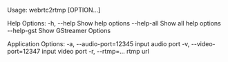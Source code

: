 Usage:
  webrtc2rtmp [OPTION...]

Help Options:
  -h, --help                        Show help options
  --help-all                        Show all help options
  --help-gst                        Show GStreamer Options

Application Options:
  -a, --audio-port=12345            input audio port
  -v, --video-port=12347            input video port
  -r, --rtmp=...                    rtmp url


